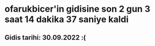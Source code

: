 # ofarukbicer'in gidisine son 2 gun 3 saat 14 dakika 37 saniye kaldi

## Gidis tarihi: 30.09.2022 :(